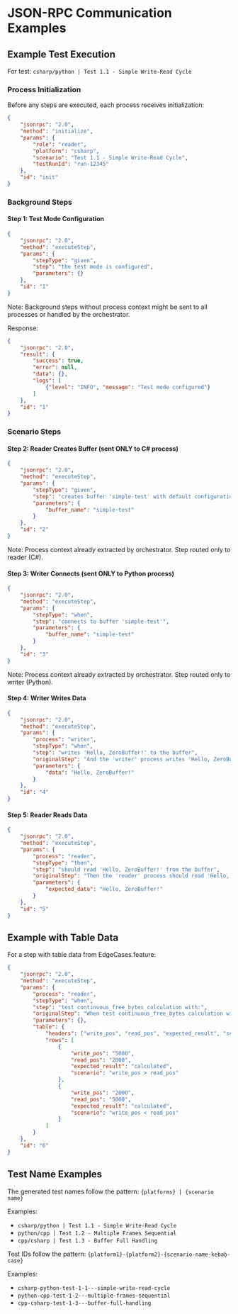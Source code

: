 # JSON-RPC Communication Examples

## Example Test Execution

For test: `csharp/python | Test 1.1 - Simple Write-Read Cycle`

### Process Initialization

Before any steps are executed, each process receives initialization:

```json
{
    "jsonrpc": "2.0",
    "method": "initialize",
    "params": {
        "role": "reader",
        "platform": "csharp",
        "scenario": "Test 1.1 - Simple Write-Read Cycle",
        "testRunId": "run-12345"
    },
    "id": "init"
}
```

### Background Steps

#### Step 1: Test Mode Configuration
```json
{
    "jsonrpc": "2.0",
    "method": "executeStep",
    "params": {
        "stepType": "given",
        "step": "the test mode is configured",
        "parameters": {}
    },
    "id": "1"
}
```

Note: Background steps without process context might be sent to all processes or handled by the orchestrator.

Response:
```json
{
    "jsonrpc": "2.0",
    "result": {
        "success": true,
        "error": null,
        "data": {},
        "logs": [
            {"level": "INFO", "message": "Test mode configured"}
        ]
    },
    "id": "1"
}
```

### Scenario Steps

#### Step 2: Reader Creates Buffer (sent ONLY to C# process)
```json
{
    "jsonrpc": "2.0",
    "method": "executeStep",
    "params": {
        "stepType": "given",
        "step": "creates buffer 'simple-test' with default configuration",
        "parameters": {
            "buffer_name": "simple-test"
        }
    },
    "id": "2"
}
```

Note: Process context already extracted by orchestrator. Step routed only to reader (C#).

#### Step 3: Writer Connects (sent ONLY to Python process)
```json
{
    "jsonrpc": "2.0",
    "method": "executeStep",
    "params": {
        "stepType": "when",
        "step": "connects to buffer 'simple-test'",
        "parameters": {
            "buffer_name": "simple-test"
        }
    },
    "id": "3"
}
```

Note: Process context already extracted by orchestrator. Step routed only to writer (Python).

#### Step 4: Writer Writes Data
```json
{
    "jsonrpc": "2.0",
    "method": "executeStep",
    "params": {
        "process": "writer",
        "stepType": "when",
        "step": "writes 'Hello, ZeroBuffer!' to the buffer",
        "originalStep": "And the 'writer' process writes 'Hello, ZeroBuffer!' to the buffer",
        "parameters": {
            "data": "Hello, ZeroBuffer!"
        }
    },
    "id": "4"
}
```

#### Step 5: Reader Reads Data
```json
{
    "jsonrpc": "2.0",
    "method": "executeStep",
    "params": {
        "process": "reader",
        "stepType": "then",
        "step": "should read 'Hello, ZeroBuffer!' from the buffer",
        "originalStep": "Then the 'reader' process should read 'Hello, ZeroBuffer!' from the buffer",
        "parameters": {
            "expected_data": "Hello, ZeroBuffer!"
        }
    },
    "id": "5"
}
```

## Example with Table Data

For a step with table data from EdgeCases.feature:

```json
{
    "jsonrpc": "2.0",
    "method": "executeStep",
    "params": {
        "process": "reader",
        "stepType": "when",
        "step": "test continuous_free_bytes calculation with:",
        "originalStep": "When test continuous_free_bytes calculation with:",
        "parameters": {},
        "table": {
            "headers": ["write_pos", "read_pos", "expected_result", "scenario"],
            "rows": [
                {
                    "write_pos": "5000",
                    "read_pos": "2000",
                    "expected_result": "calculated",
                    "scenario": "write_pos > read_pos"
                },
                {
                    "write_pos": "2000",
                    "read_pos": "5000",
                    "expected_result": "calculated",
                    "scenario": "write_pos < read_pos"
                }
            ]
        }
    },
    "id": "6"
}
```

## Test Name Examples

The generated test names follow the pattern: `{platforms} | {scenario name}`

Examples:
- `csharp/python | Test 1.1 - Simple Write-Read Cycle`
- `python/cpp | Test 1.2 - Multiple Frames Sequential`
- `cpp/csharp | Test 1.3 - Buffer Full Handling`

Test IDs follow the pattern: `{platform1}-{platform2}-{scenario-name-kebab-case}`

Examples:
- `csharp-python-test-1-1---simple-write-read-cycle`
- `python-cpp-test-1-2---multiple-frames-sequential`
- `cpp-csharp-test-1-3---buffer-full-handling`
